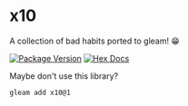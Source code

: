 # x10

A collection of bad habits ported to gleam! 😁

[![Package Version](https://img.shields.io/hexpm/v/x10)](https://hex.pm/packages/x10)
[![Hex Docs](https://img.shields.io/badge/hex-docs-ffaff3)](https://hexdocs.pm/x10/)

Maybe don't use this library?

```sh
gleam add x10@1
```
